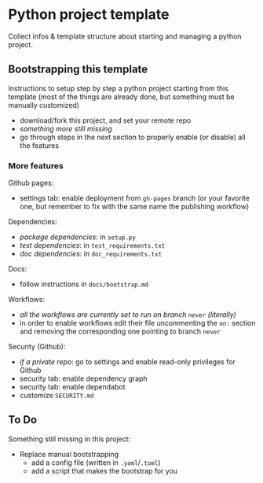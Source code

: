# Python project template

Collect infos & template structure about starting and managing a python project.

## Bootstrapping this template
Instructions to setup step by step a python project starting from this template
(most of the things are already done, but something must be manually customized)

- download/fork this project, and set your remote repo
- *something more still missing*
- go through steps in the next section to properly enable (or disable) all the
    features

### More features

Github pages:
- settings tab: enable deployment from `gh-pages` branch (or your favorite one,
    but remember to fix with the same name the publishing workflow)

Dependencies:
- *package dependencies*: in `setup.py`
- *test dependencies*: in `test_requirements.txt`
- *doc dependencies*: in `doc_requirements.txt`

Docs:
- follow instructions in `docs/bootstrap.md`

Workflows:
- *all the workflows are currently set to run on branch `never` (literally)*
- in order to enable workflows edit their file uncommenting the `on:` section
    and removing the corresponding one pointing to branch `never`

Security (Github):
- *if a private repo*: go to settings and enable read-only privileges for Github
- security tab: enable dependency graph
- security tab: enable dependabot
- customize `SECURITY.md`


## To Do
Something still missing in this project:

- Replace manual bootstrapping
  - add a config file (written in `.yaml`/`.toml`)
  - add a script that makes the bootstrap for you
